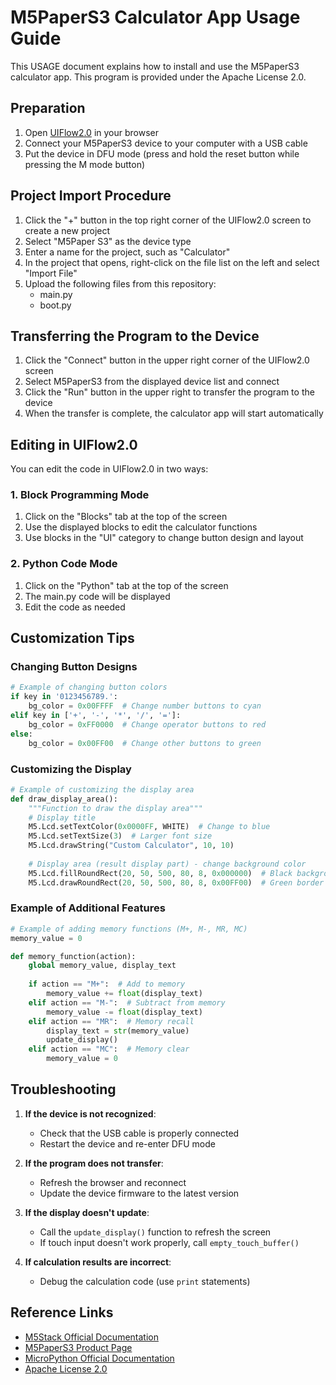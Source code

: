 # M5PaperS3 Calculator App Usage Guide

This USAGE document explains how to install and use the M5PaperS3 calculator app. This program is provided under the Apache License 2.0.

## Preparation

1. Open [UIFlow2.0](https://flow.m5stack.com/) in your browser
2. Connect your M5PaperS3 device to your computer with a USB cable
3. Put the device in DFU mode (press and hold the reset button while pressing the M mode button)

## Project Import Procedure

1. Click the "+" button in the top right corner of the UIFlow2.0 screen to create a new project
2. Select "M5Paper S3" as the device type
3. Enter a name for the project, such as "Calculator"
4. In the project that opens, right-click on the file list on the left and select "Import File"
5. Upload the following files from this repository:
   - main.py
   - boot.py

## Transferring the Program to the Device

1. Click the "Connect" button in the upper right corner of the UIFlow2.0 screen
2. Select M5PaperS3 from the displayed device list and connect
3. Click the "Run" button in the upper right to transfer the program to the device
4. When the transfer is complete, the calculator app will start automatically

## Editing in UIFlow2.0

You can edit the code in UIFlow2.0 in two ways:

### 1. Block Programming Mode

1. Click on the "Blocks" tab at the top of the screen
2. Use the displayed blocks to edit the calculator functions
3. Use blocks in the "UI" category to change button design and layout

### 2. Python Code Mode

1. Click on the "Python" tab at the top of the screen
2. The main.py code will be displayed
3. Edit the code as needed

## Customization Tips

### Changing Button Designs

```python
# Example of changing button colors
if key in '0123456789.':
    bg_color = 0x00FFFF  # Change number buttons to cyan
elif key in ['+', '-', '*', '/', '=']:
    bg_color = 0xFF0000  # Change operator buttons to red
else:
    bg_color = 0x00FF00  # Change other buttons to green
```

### Customizing the Display

```python
# Example of customizing the display area
def draw_display_area():
    """Function to draw the display area"""
    # Display title
    M5.Lcd.setTextColor(0x0000FF, WHITE)  # Change to blue
    M5.Lcd.setTextSize(3)  # Larger font size
    M5.Lcd.drawString("Custom Calculator", 10, 10)
    
    # Display area (result display part) - change background color
    M5.Lcd.fillRoundRect(20, 50, 500, 80, 8, 0x000000)  # Black background
    M5.Lcd.drawRoundRect(20, 50, 500, 80, 8, 0x00FF00)  # Green border
```

### Example of Additional Features

```python
# Example of adding memory functions (M+, M-, MR, MC)
memory_value = 0

def memory_function(action):
    global memory_value, display_text
    
    if action == "M+":  # Add to memory
        memory_value += float(display_text)
    elif action == "M-":  # Subtract from memory
        memory_value -= float(display_text)
    elif action == "MR":  # Memory recall
        display_text = str(memory_value)
        update_display()
    elif action == "MC":  # Memory clear
        memory_value = 0
```

## Troubleshooting

1. **If the device is not recognized**:
   - Check that the USB cable is properly connected
   - Restart the device and re-enter DFU mode

2. **If the program does not transfer**:
   - Refresh the browser and reconnect
   - Update the device firmware to the latest version

3. **If the display doesn't update**:
   - Call the `update_display()` function to refresh the screen
   - If touch input doesn't work properly, call `empty_touch_buffer()`

4. **If calculation results are incorrect**:
   - Debug the calculation code (use `print` statements)

## Reference Links

- [M5Stack Official Documentation](https://docs.m5stack.com/)
- [M5PaperS3 Product Page](https://shop.m5stack.com/)
- [MicroPython Official Documentation](https://micropython.org/doc/)
- [Apache License 2.0](http://www.apache.org/licenses/LICENSE-2.0)
